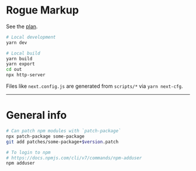 # Rogue Markup

See the [plan](docs/plan.md).

```sh
# Local development
yarn dev

# Local build
yarn build
yarn export
cd out
npx http-server
```

Files like `next.config.js` are generated from `scripts/*` via `yarn next-cfg`.


---

# General info

```sh
# Can patch npm modules with `patch-package`
npx patch-package some-package
git add patches/some-package+$version.patch

# To login to npm
# https://docs.npmjs.com/cli/v7/commands/npm-adduser
npm adduser
```
